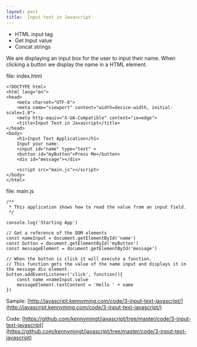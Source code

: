 ```yaml
---
layout: post
title:  Input text in Javascript
---
```

* HTML input tag
* Get Input value
* Concat strings

We are displaying an input box for the user to input their name.
When clicking a button we display the name in a HTML element.

file: index.html
~~~
<!DOCTYPE html>
<html lang="en">
<head>
    <meta charset="UTF-8">
    <meta name="viewport" content="width=device-width, initial-scale=1.0">
    <meta http-equiv="X-UA-Compatible" content="ie=edge">
    <title>Input Text in Javascript</title>
</head>
<body>
    <h1>Input Text Application</h1>
    Input your name: 
    <input id="name" type="text" >
    <button id="myButton">Press Me</button>
    <div id="message"></div>
    
    <script src="main.js"></script>
</body>
</html>
~~~
file: main.js
~~~
/**
 * This application shows how to read the value from an input field.
 */

console.log('Starting App')

// Get a reference of the DOM elements
const nameInput = document.getElementById('name')
const button = document.getElementById('myButton')
const messageElement = document.getElementById('message')

// When the button is click it will execute a function.
// This function gets the value of the name input and displays it in the message div element.
button.addEventListener('click', function(){
    const name =nameInput.value
    messageElement.textContent = 'Hello ' + name
})
~~~

Sample:
[http://javascript.kennyming.com/code/3-input-text-javascript/](http://javascript.kennyming.com/code/3-input-text-javascript/)

Code:
[https://github.com/kennymingt/javascript/tree/master/code/3-input-text-javascript](https://github.com/kennymingt/javascript/tree/master/code/3-input-text-javascript)